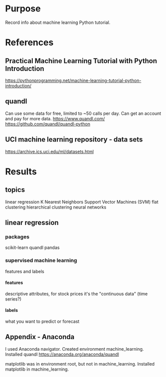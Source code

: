 # Purpose
Record info about machine learning Python tutorial.

# References

## Practical Machine Learning Tutorial with Python Introduction
https://pythonprogramming.net/machine-learning-tutorial-python-introduction/

## quandl
Can use some data for free, limited to ~50 calls per day.
Can get an account and pay for more data.
https://www.quandl.com/
https://github.com/quandl/quandl-python


## UCI machine learning repository - data sets
https://archive.ics.uci.edu/ml/datasets.html

# Results

## topics
linear regression
K Nearest Neighbors
Support Vector Machines (SVM)
flat clustering
hierarchical clustering
neural networks


## linear regression
### packages
scikit-learn
quandl
pandas


### supervised machine learning
features and labels
#### features
descriptive attributes, for stock prices it's the "continuous data" (time series?)
#### labels
what you want to predict or forecast

## Appendix - Anaconda
I used Anaconda navigator. Created environment machine_learning.
Installed quandl
https://anaconda.org/anaconda/quandl

matplotlib was in environment root, but not in machine_learning.
Installed matplotlib in machine_learning.
